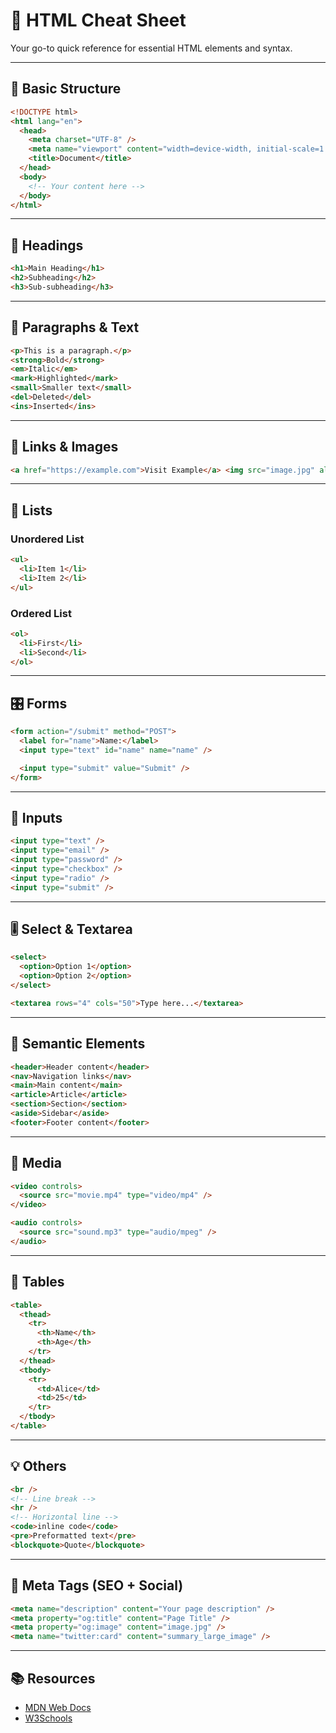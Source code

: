 # 🧾 HTML Cheat Sheet

Your go-to quick reference for essential HTML elements and syntax.

---

## 📌 Basic Structure

```html
<!DOCTYPE html>
<html lang="en">
  <head>
    <meta charset="UTF-8" />
    <meta name="viewport" content="width=device-width, initial-scale=1.0" />
    <title>Document</title>
  </head>
  <body>
    <!-- Your content here -->
  </body>
</html>
```

---

## 🧱 Headings

```html
<h1>Main Heading</h1>
<h2>Subheading</h2>
<h3>Sub-subheading</h3>
```

---

## 📄 Paragraphs & Text

```html
<p>This is a paragraph.</p>
<strong>Bold</strong>
<em>Italic</em>
<mark>Highlighted</mark>
<small>Smaller text</small>
<del>Deleted</del>
<ins>Inserted</ins>
```

---

## 🔗 Links & Images

```html
<a href="https://example.com">Visit Example</a> <img src="image.jpg" alt="Description" />
```

---

## 📝 Lists

### Unordered List

```html
<ul>
  <li>Item 1</li>
  <li>Item 2</li>
</ul>
```

### Ordered List

```html
<ol>
  <li>First</li>
  <li>Second</li>
</ol>
```

---

## 🎛️ Forms

```html
<form action="/submit" method="POST">
  <label for="name">Name:</label>
  <input type="text" id="name" name="name" />

  <input type="submit" value="Submit" />
</form>
```

---

## 🔘 Inputs

```html
<input type="text" />
<input type="email" />
<input type="password" />
<input type="checkbox" />
<input type="radio" />
<input type="submit" />
```

---

## 🎚️ Select & Textarea

```html
<select>
  <option>Option 1</option>
  <option>Option 2</option>
</select>

<textarea rows="4" cols="50">Type here...</textarea>
```

---

## 🧩 Semantic Elements

```html
<header>Header content</header>
<nav>Navigation links</nav>
<main>Main content</main>
<article>Article</article>
<section>Section</section>
<aside>Sidebar</aside>
<footer>Footer content</footer>
```

---

## 🧪 Media

```html
<video controls>
  <source src="movie.mp4" type="video/mp4" />
</video>

<audio controls>
  <source src="sound.mp3" type="audio/mpeg" />
</audio>
```

---

## 🧮 Tables

```html
<table>
  <thead>
    <tr>
      <th>Name</th>
      <th>Age</th>
    </tr>
  </thead>
  <tbody>
    <tr>
      <td>Alice</td>
      <td>25</td>
    </tr>
  </tbody>
</table>
```

---

## 💡 Others

```html
<br />
<!-- Line break -->
<hr />
<!-- Horizontal line -->
<code>inline code</code>
<pre>Preformatted text</pre>
<blockquote>Quote</blockquote>
```

---

## 🔗 Meta Tags (SEO + Social)

```html
<meta name="description" content="Your page description" />
<meta property="og:title" content="Page Title" />
<meta property="og:image" content="image.jpg" />
<meta name="twitter:card" content="summary_large_image" />
```

---

## 📚 Resources

- [MDN Web Docs](https://developer.mozilla.org/en-US/docs/Web/HTML)
- [W3Schools](https://www.w3schools.com/html/)
